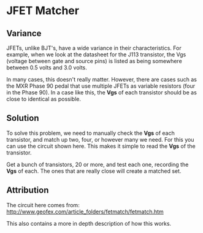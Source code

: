 # JFET Matcher
## Variance

JFETs, unlike BJT's, have a wide variance in their characteristics. For example, when we look at the datasheet for the J113 transistor, the Vgs (voltage between gate and source pins) is listed as being somewhere between 0.5 volts and 3.0 volts.

In many cases, this doesn't really matter. However, there are cases such as the MXR Phase 90 pedal that use multiple JFETs as variable resistors (four in the Phase 90). In a case like this, the **Vgs** of each transistor should be as close to identical as possible.

## Solution

To solve this problem, we need to manually check the **Vgs** of each transistor, and match up two, four, or however many we need. For this you can use the circuit shown here. This makes it simple to read the **Vgs** of the transistor.

Get a bunch of transistors, 20 or more, and test each one, recording the **Vgs** of each. The ones that are really close will create a matched set.

## Attribution

The circuit here comes from: http://www.geofex.com/article_folders/fetmatch/fetmatch.htm

This also contains a more in depth description of how this works.
